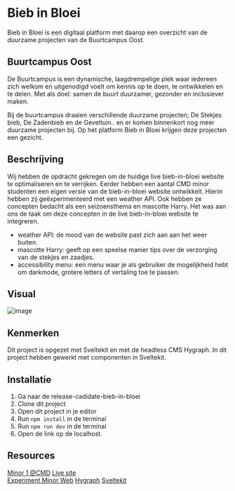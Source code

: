 # Bieb in Bloei

Bieb in Bloei is een digitaal platform met daarop een overzicht van de duurzame projecten van de Buurtcampus Oost. 

## Buurtcampus Oost
De Buurtcampus is een dynamische, laagdrempelige plek waar iedereen zich welkom en uitgenodigd voelt om kennis op te doen, te ontwikkelen en te delen. Met als doel: samen de buurt duurzamer, gezonder en inclusiever maken.

Bij de buurtcampus draaien verschillende duurzame projecten; De Stekjes bieb, De Zadenbieb en de Geveltuin.. en er komen binnenkort nog meer duurzame projecten bij. Op het platform Bieb in Bloei krijgen deze projecten een gezicht.

## Beschrijving
Wij hebben de opdracht gekregen om de huidige live bieb-in-bloei website te optimaliseren en te verrijken. Eerder hebben een aantal CMD minor studenten een eigen versie van de bieb-in-bloei website ontwikkelt. Hierin hebben zij geëxperimenteerd met een weather API. Ook hebben ze concepten bedacht als een seizoensthema en mascotte Harry. Het was aan ons de taak om deze concepten in de live bieb-in-bloei website te integreren. 
* weather API: de mood van de website past zich aan aan het weer buiten.
* mascotte Harry: geeft op een speelse manier tips over de verzorging van de stekjes en zaadjes. 
* accessibility menu: een menu waar je als gebruiker de mogelijkheid hebt om darkmode, grotere letters of vertaling toe te passen.

## Visual

![image](https://github.com/user-attachments/assets/833d78ba-6484-458b-b076-e45e735914df)

## Kenmerken
Dit project is opgezet met Sveltekit en met de headless CMS Hygraph. In dit project hebben gewerkt met componenten in Sveltekit.

## Installatie
1. Ga naar de release-cadidate-bieb-in-bloei
1. Clone dit project
2. Open dit project in je editor
3. Run `npm install` in de terminal
4. Run `npm run dev` in de terminal
5. Open de link op de localhost.


## Resources

[Minor 1 @CMD](https://plantswap-identifier.vercel.app/) 
[Live site](https://bieb-in-bloei.vercel.app/)   
[Experiment Minor Web](https://buurtcampus-oost.onrender.com/)
[Hygraph](https://hygraph.com)
[Sveltekit](https://kit.svelte.dev/docs/introduction)


<!-- 
[Backlog](https://github.com/orgs/fdnd-agency/projects/3) 
[Team Tolga @FDND](https://performance-matters-optimized-website.onrender.com/)  
[Team Joelle @FDND](https://fair-plum-chimpanzee-cuff.cyclic.app/)  
[Minor @CMD](https://plantswap.vercel.app/)  
[Content](https://github.com/fdnd-agency/buurtcampus-oost/tree/main/content)
[API Bieb in Bloei Hygraph](https://api-eu-central-1-shared-euc1-02.hygraph.com/v2/clbe0wlb32hx401ui0c2yfm49/master)

-->
